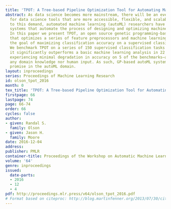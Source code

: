 ```yaml
---
title: 'TPOT: A Tree-based Pipeline Optimization Tool for Automating Machine Learning'
abstract: As data science becomes more mainstream, there will be an ever-growing demand
  for data science tools that are more accessible, flexible, and scalable. In response
  to this demand, automated machine learning (autoML) researchers have begun building
  systems that automate the process of designing and optimizing machine learning pipelines.
  In this paper we present TPOT, an open source genetic programming-based autoML system
  that optimizes a series of feature preprocessors and machine learning models with
  the goal of maximizing classification accuracy on a supervised classification task.
  We benchmark TPOT on a series of 150 supervised classification tasks and find that
  it significantly outperforms a basic machine learning analysis in 22 of them, while
  experiencing minimal degradation in accuracy on 5 of the benchmarks—all without
  any domain knowledge nor human input. As such, GP-based autoML systems show considerable
  promise in the autoML domain.
layout: inproceedings
series: Proceedings of Machine Learning Research
id: olson_tpot_2016
month: 0
tex_title: 'TPOT: A Tree-based Pipeline Optimization Tool for Automating Machine Learning'
firstpage: 66
lastpage: 74
page: 66-74
order: 66
cycles: false
author:
- given: Randal S.
  family: Olson
- given: Jason H.
  family: Moore
date: 2016-12-04
address: 
publisher: PMLR
container-title: Proceedings of the Workshop on Automatic Machine Learning
volume: '64'
genre: inproceedings
issued:
  date-parts:
  - 2016
  - 12
  - 4
pdf: http://proceedings.mlr.press/v64/olson_tpot_2016.pdf
# Format based on citeproc: http://blog.martinfenner.org/2013/07/30/citeproc-yaml-for-bibliographies/
---
```

